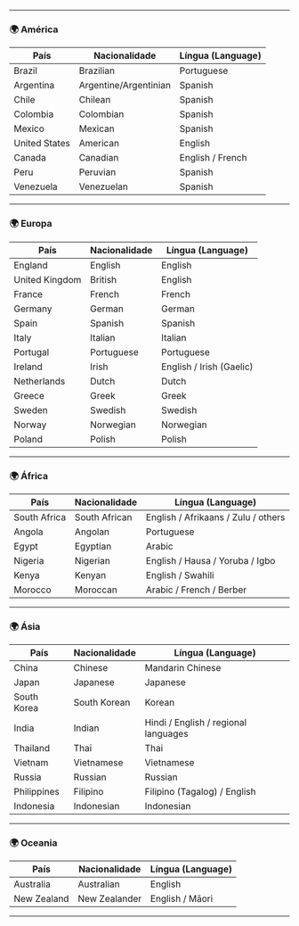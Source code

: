 
---

### 🌍 **América**

|País|Nacionalidade|Língua (Language)|
|---|---|---|
|Brazil|Brazilian|Portuguese|
|Argentina|Argentine/Argentinian|Spanish|
|Chile|Chilean|Spanish|
|Colombia|Colombian|Spanish|
|Mexico|Mexican|Spanish|
|United States|American|English|
|Canada|Canadian|English / French|
|Peru|Peruvian|Spanish|
|Venezuela|Venezuelan|Spanish|

---

### 🌍 **Europa**

|País|Nacionalidade|Língua (Language)|
|---|---|---|
|England|English|English|
|United Kingdom|British|English|
|France|French|French|
|Germany|German|German|
|Spain|Spanish|Spanish|
|Italy|Italian|Italian|
|Portugal|Portuguese|Portuguese|
|Ireland|Irish|English / Irish (Gaelic)|
|Netherlands|Dutch|Dutch|
|Greece|Greek|Greek|
|Sweden|Swedish|Swedish|
|Norway|Norwegian|Norwegian|
|Poland|Polish|Polish|

---

### 🌍 **África**

|País|Nacionalidade|Língua (Language)|
|---|---|---|
|South Africa|South African|English / Afrikaans / Zulu / others|
|Angola|Angolan|Portuguese|
|Egypt|Egyptian|Arabic|
|Nigeria|Nigerian|English / Hausa / Yoruba / Igbo|
|Kenya|Kenyan|English / Swahili|
|Morocco|Moroccan|Arabic / French / Berber|

---

### 🌍 **Ásia**

|País|Nacionalidade|Língua (Language)|
|---|---|---|
|China|Chinese|Mandarin Chinese|
|Japan|Japanese|Japanese|
|South Korea|South Korean|Korean|
|India|Indian|Hindi / English / regional languages|
|Thailand|Thai|Thai|
|Vietnam|Vietnamese|Vietnamese|
|Russia|Russian|Russian|
|Philippines|Filipino|Filipino (Tagalog) / English|
|Indonesia|Indonesian|Indonesian|

---

### 🌍 **Oceania**

|País|Nacionalidade|Língua (Language)|
|---|---|---|
|Australia|Australian|English|
|New Zealand|New Zealander|English / Māori|

---
